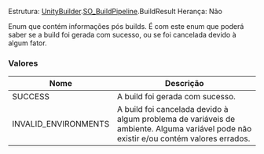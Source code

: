 Estrutura: [UnityBuilder](obsidian://open?vault=myVault&file=Unity%20Builder).[SO_BuildPipeline](obsidian://open?vault=myVault&file=SO_BuildPipeline).BuildResult
Herança: Não

Enum que contém informações pós builds. É com este enum que poderá saber se a build foi gerada com sucesso, ou se foi cancelada devido à algum fator.

### Valores

|Nome|Descrição|
|----|-----------|
|SUCCESS|A build foi gerada com sucesso.|
|INVALID_ENVIRONMENTS|A build foi cancelada devido à algum problema de variáveis de ambiente. Alguma variável pode não existir e/ou contém valores errados.|
